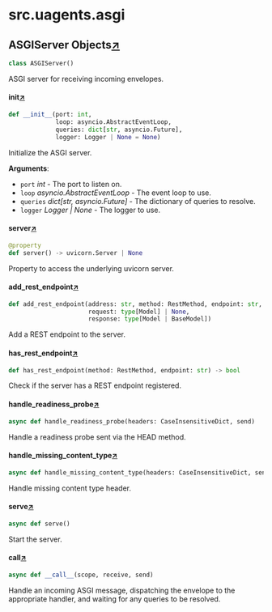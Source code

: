 

# src.uagents.asgi



## ASGIServer Objects[↗](https://github.com/fetchai/uAgents/blob/main/python/src/uagents/asgi.py#L40)

```python
class ASGIServer()
```

ASGI server for receiving incoming envelopes.



#### __init__[↗](https://github.com/fetchai/uAgents/blob/main/python/src/uagents/asgi.py#L43)
```python
def __init__(port: int,
             loop: asyncio.AbstractEventLoop,
             queries: dict[str, asyncio.Future],
             logger: Logger | None = None)
```

Initialize the ASGI server.

**Arguments**:

- `port` _int_ - The port to listen on.
- `loop` _asyncio.AbstractEventLoop_ - The event loop to use.
- `queries` _dict[str, asyncio.Future]_ - The dictionary of queries to resolve.
- `logger` _Logger | None_ - The logger to use.



#### server[↗](https://github.com/fetchai/uAgents/blob/main/python/src/uagents/asgi.py#L68)
```python
@property
def server() -> uvicorn.Server | None
```

Property to access the underlying uvicorn server.



#### add_rest_endpoint[↗](https://github.com/fetchai/uAgents/blob/main/python/src/uagents/asgi.py#L73)
```python
def add_rest_endpoint(address: str, method: RestMethod, endpoint: str,
                      request: type[Model] | None,
                      response: type[Model | BaseModel])
```

Add a REST endpoint to the server.



#### has_rest_endpoint[↗](https://github.com/fetchai/uAgents/blob/main/python/src/uagents/asgi.py#L89)
```python
def has_rest_endpoint(method: RestMethod, endpoint: str) -> bool
```

Check if the server has a REST endpoint registered.



#### handle_readiness_probe[↗](https://github.com/fetchai/uAgents/blob/main/python/src/uagents/asgi.py#L138)
```python
async def handle_readiness_probe(headers: CaseInsensitiveDict, send)
```

Handle a readiness probe sent via the HEAD method.



#### handle_missing_content_type[↗](https://github.com/fetchai/uAgents/blob/main/python/src/uagents/asgi.py#L159)
```python
async def handle_missing_content_type(headers: CaseInsensitiveDict, send)
```

Handle missing content type header.



#### serve[↗](https://github.com/fetchai/uAgents/blob/main/python/src/uagents/asgi.py#L171)
```python
async def serve()
```

Start the server.



#### __call__[↗](https://github.com/fetchai/uAgents/blob/main/python/src/uagents/asgi.py#L276)
```python
async def __call__(scope, receive, send)
```

Handle an incoming ASGI message, dispatching the envelope to the appropriate handler,
and waiting for any queries to be resolved.

